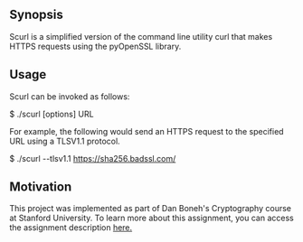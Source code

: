 ## Synopsis

Scurl is a simplified version of the command line utility curl that makes HTTPS requests using the pyOpenSSL library.

## Usage

Scurl can be invoked as follows:

$ ./scurl [options] URL

For example, the following would send an HTTPS request to the specified URL using a TLSV1.1 protocol.

$ ./scurl --tlsv1.1 https://sha256.badssl.com/

## Motivation

This project was implemented as part of Dan Boneh's Cryptography course at Stanford University. To learn more about this assignment, you can access the assignment description [here.](https://crypto.stanford.edu/~dabo/cs255/hw_and_proj/proj2.pdf)